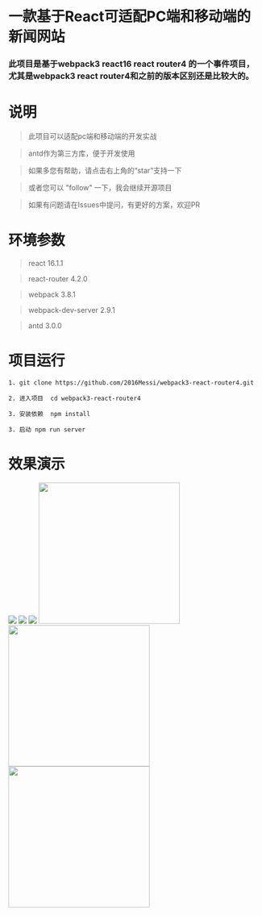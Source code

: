 # 一款基于React可适配PC端和移动端的新闻网站

### 此项目是基于webpack3 react16 react router4 的一个事件项目，尤其是webpack3 react router4和之前的版本区别还是比较大的。

# 说明

> 此项目可以适配pc端和移动端的开发实战

> antd作为第三方库，便于开发使用

> 如果多您有帮助，请点击右上角的“star”支持一下

> 或者您可以 "follow" 一下，我会继续开源项目

> 如果有问题请在Issues中提问，有更好的方案，欢迎PR

# 环境参数

> react 16.1.1

> react-router 4.2.0

> webpack 3.8.1

> webpack-dev-server 2.9.1 

> antd 3.0.0

# 项目运行

```
1. git clone https://github.com/2016Messi/webpack3-react-router4.git
 
2. 进入项目  cd webpack3-react-router4

3. 安装依赖  npm install

3. 启动 npm run server
```

# 效果演示

<div>
  <img src="https://github.com/2016Messi/webpack3-react-router4/blob/master/screen/%E5%BE%AE%E4%BF%A1%E5%9B%BE%E7%89%87_20171228144944.png"/>
  <img src="https://github.com/2016Messi/webpack3-react-router4/blob/master/screen/%E5%BE%AE%E4%BF%A1%E5%9B%BE%E7%89%87_20171228145008.png" />
  <img src="https://github.com/2016Messi/webpack3-react-router4/blob/master/screen/%E5%BE%AE%E4%BF%A1%E5%9B%BE%E7%89%87_20171228152210.png"/>
  <img src="https://github.com/2016Messi/webpack3-react-router4/blob/master/screen/%E5%BE%AE%E4%BF%A1%E5%9B%BE%E7%89%87_20171228152253.png" width="280" float="left"/>
  <img src="https://github.com/2016Messi/webpack3-react-router4/blob/master/screen/%E5%BE%AE%E4%BF%A1%E5%9B%BE%E7%89%87_20171228152300.png" width="280"  float="left"/>
  <img src="https://github.com/2016Messi/webpack3-react-router4/blob/master/screen/%E5%BE%AE%E4%BF%A1%E5%9B%BE%E7%89%87_20171228152303.png" width="280"  float="left"/>
</div>
